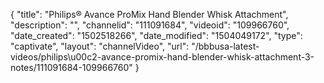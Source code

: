 {
    "title": "Philips&reg; Avance ProMix Hand Blender Whisk Attachment",
    "description": "",
    "channelid": "111091684",
    "videoid": "109966760",
    "date_created": "1502518266",
    "date_modified": "1504049172",
    "type": "captivate",
    "layout": "channelVideo",
    "url": "\/bbbusa-latest-videos\/philips\u00c2-avance-promix-hand-blender-whisk-attachment-3-notes\/111091684-109966760"
}